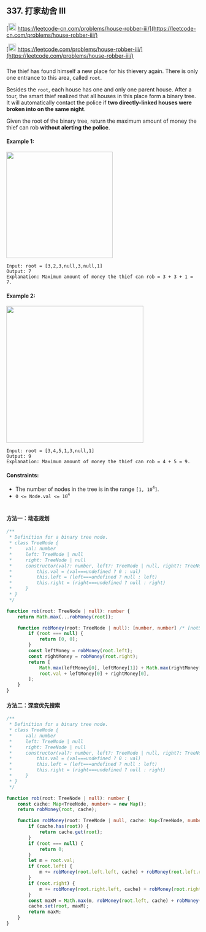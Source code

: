 ## 337. 打家劫舍 III

[<img src="https://static.leetcode-cn.com/cn-mono-assets/production/assets/logo-dark-cn.c42314a8.svg" height="20" /> https://leetcode-cn.com/problems/house-robber-iii/](https://leetcode-cn.com/problems/house-robber-iii/)

[<img src="https://assets.leetcode.com/static_assets/public/webpack_bundles/images/logo-dark.e99485d9b.svg" height="20"/> https://leetcode.com/problems/house-robber-iii/](https://leetcode.com/problems/house-robber-iii/)

###

The thief has found himself a new place for his thievery again. There is only one entrance to this area, called `root`.

Besides the `root`, each house has one and only one parent house. After a tour, the smart thief realized that all houses in this place form a binary tree. It will automatically contact the police if **two directly-linked houses were broken into on the same night**.

Given the root of the binary tree, return the maximum amount of money the thief can rob **without alerting the police**.

#### Example 1:

<img src="https://assets.leetcode.com/uploads/2021/03/10/rob1-tree.jpg" width="277" />

```
Input: root = [3,2,3,null,3,null,1]
Output: 7
Explanation: Maximum amount of money the thief can rob = 3 + 3 + 1 = 7.
```

#### Example 2:

<img src="https://assets.leetcode.com/uploads/2021/03/10/rob2-tree.jpg" width="357" />

```
Input: root = [3,4,5,1,3,null,1]
Output: 9
Explanation: Maximum amount of money the thief can rob = 4 + 5 = 9.
```

#### Constraints:

-   The number of nodes in the tree is in the range `[1, 10`<sup>`4`</sup>`]`.
-   `0 <= Node.val <= 10`<sup>`4`</sup>

#

#### 方法一：动态规划

```ts
/**
 * Definition for a binary tree node.
 * class TreeNode {
 *     val: number
 *     left: TreeNode | null
 *     right: TreeNode | null
 *     constructor(val?: number, left?: TreeNode | null, right?: TreeNode | null) {
 *         this.val = (val===undefined ? 0 : val)
 *         this.left = (left===undefined ? null : left)
 *         this.right = (right===undefined ? null : right)
 *     }
 * }
 */

function rob(root: TreeNode | null): number {
    return Math.max(...robMoney(root));

    function robMoney(root: TreeNode | null): [number, number] /* [notSelected, selected] */ {
        if (root === null) {
            return [0, 0];
        }
        const leftMoney = robMoney(root.left);
        const rightMoney = robMoney(root.right);
        return [
            Math.max(leftMoney[0], leftMoney[1]) + Math.max(rightMoney[0], rightMoney[1]),
            root.val + leftMoney[0] + rightMoney[0],
        ];
    }
}
```

#### 方法二：深度优先搜索

```ts
/**
 * Definition for a binary tree node.
 * class TreeNode {
 *     val: number
 *     left: TreeNode | null
 *     right: TreeNode | null
 *     constructor(val?: number, left?: TreeNode | null, right?: TreeNode | null) {
 *         this.val = (val===undefined ? 0 : val)
 *         this.left = (left===undefined ? null : left)
 *         this.right = (right===undefined ? null : right)
 *     }
 * }
 */

function rob(root: TreeNode | null): number {
    const cache: Map<TreeNode, number> = new Map();
    return robMoney(root, cache);

    function robMoney(root: TreeNode | null, cache: Map<TreeNode, number>): number {
        if (cache.has(root)) {
            return cache.get(root);
        }
        if (root === null) {
            return 0;
        }
        let m = root.val;
        if (root.left) {
            m += robMoney(root.left.left, cache) + robMoney(root.left.right, cache);
        }
        if (root.right) {
            m += robMoney(root.right.left, cache) + robMoney(root.right.right, cache);
        }
        const maxM = Math.max(m, robMoney(root.left, cache) + robMoney(root.right, cache));
        cache.set(root, maxM);
        return maxM;
    }
}
```
